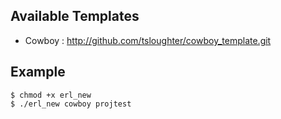 Available Templates
-------------------

* Cowboy : http://github.com/tsloughter/cowboy_template.git

Example
-------

```
$ chmod +x erl_new
$ ./erl_new cowboy projtest
```
